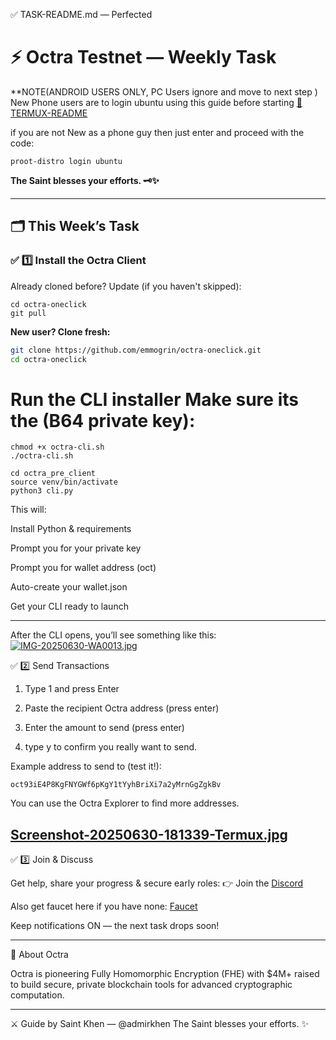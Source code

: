 ✅ TASK-README.md — Perfected

# ⚡️ Octra Testnet — Weekly Task

 **NOTE(ANDROID USERS ONLY, PC Users ignore and move to next step ) 
New Phone users are to login ubuntu using this guide before starting [📱 TERMUX-README](https://github.com/emmogrin/octra-oneclick/blob/main/TERMUX-README.md)

if you are not New as a phone guy then  just enter and proceed with the code:
```
proot-distro login ubuntu 
```

**The Saint blesses your efforts. 🗝️✨**

---

## 🗂️ This Week’s Task

### ✅ 1️⃣ Install the Octra Client

Already cloned before? Update (if you haven't skipped):
```
cd octra-oneclick
git pull
```


**New user? Clone fresh:**  
```bash
git clone https://github.com/emmogrin/octra-oneclick.git
cd octra-oneclick
```

# Run the CLI installer Make sure its the (B64 private key):
```
chmod +x octra-cli.sh
./octra-cli.sh
```
```
cd octra_pre_client
source venv/bin/activate
python3 cli.py
```

This will:

Install Python & requirements

Prompt you for your private key

Prompt you for wallet address (oct)

Auto-create your wallet.json

Get your CLI ready to launch


---

After the CLI opens, you’ll see something like this:
[![IMG-20250630-WA0013.jpg](https://i.postimg.cc/mD3bQHf0/IMG-20250630-WA0013.jpg)](https://postimg.cc/G82wR9pQ)


✅ 2️⃣ Send Transactions
1. Type 1 and press Enter

2. Paste the recipient Octra address (press enter)

3. Enter the amount to send (press enter)

4. type y to confirm you really want to send. 

Example address to send to (test it!):
```
oct93iE4P8KgFNYGWf6pKgY1tYyhBriXi7a2yMrnGgZgkBv
```
You can use the Octra Explorer to find more addresses.

[Screenshot-20250630-181339-Termux.jpg](https://postimg.cc/3dvTqX2K)
---

✅ 3️⃣ Join & Discuss

Get help, share your progress & secure early roles:
👉 Join the [Discord](https://discord.gg/octra)

Also get faucet here if you have none: [Faucet](https://faucet.octra.network)

Keep notifications ON — the next task drops soon!


---

🧩 About Octra

Octra is pioneering Fully Homomorphic Encryption (FHE) with $4M+ raised to build secure, private blockchain tools for advanced cryptographic computation.


---

⚔️ Guide by Saint Khen — @admirkhen
The Saint blesses your efforts. ✨
